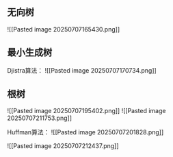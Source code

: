 ## 无向树
![[Pasted image 20250707165430.png]]
## 最小生成树
Djistra算法：
![[Pasted image 20250707170734.png]]
## 根树
![[Pasted image 20250707195402.png]]
![[Pasted image 20250707211753.png]]

Huffman算法：
![[Pasted image 20250707201828.png]]

![[Pasted image 20250707212437.png]]
